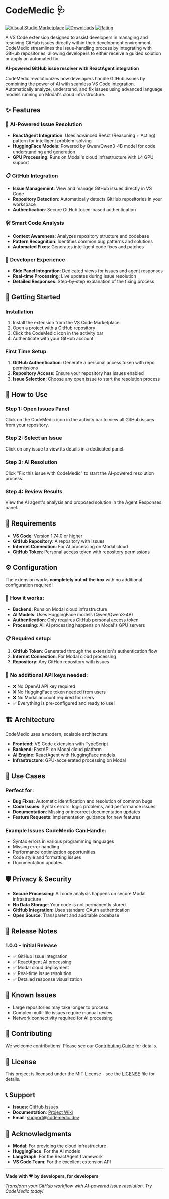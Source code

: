 # CodeMedic 🩺

[![Visual Studio Marketplace](https://img.shields.io/visual-studio-marketplace/v/gerardosanchezz.codemedic.svg)](https://marketplace.visualstudio.com/items?itemName=gerardosanchezz.codemedic)
[![Downloads](https://img.shields.io/visual-studio-marketplace/d/gerardosanchezz.codemedic.svg)](https://marketplace.visualstudio.com/items?itemName=gerardosanchezz.codemedic)
[![Rating](https://img.shields.io/visual-studio-marketplace/r/gerardosanchezz.codemedic.svg)](https://marketplace.visualstudio.com/items?itemName=gerardosanchezz.codemedic)

A VS Code extension designed to assist developers in managing and resolving GitHub issues directly within their development environment. CodeMedic streamlines the issue-handling process by integrating with GitHub repositories, allowing developers to either receive a guided solution or apply an automated fix.

**AI-powered GitHub issue resolver with ReactAgent integration**

CodeMedic revolutionizes how developers handle GitHub issues by combining the power of AI with seamless VS Code integration. Automatically analyze, understand, and fix issues using advanced language models running on Modal's cloud infrastructure.

## ✨ Features

### 🤖 **AI-Powered Issue Resolution**
- **ReactAgent Integration**: Uses advanced ReAct (Reasoning + Acting) pattern for intelligent problem-solving
- **HuggingFace Models**: Powered by Qwen/Qwen3-4B model for code understanding and generation
- **GPU Processing**: Runs on Modal's cloud infrastructure with L4 GPU support

### 📋 **GitHub Integration**
- **Issue Management**: View and manage GitHub issues directly in VS Code
- **Repository Detection**: Automatically detects GitHub repositories in your workspace
- **Authentication**: Secure GitHub token-based authentication

### 🛠️ **Smart Code Analysis**
- **Context Awareness**: Analyzes repository structure and codebase
- **Pattern Recognition**: Identifies common bug patterns and solutions
- **Automated Fixes**: Generates intelligent code fixes and patches

### 🎯 **Developer Experience**
- **Side Panel Integration**: Dedicated views for issues and agent responses
- **Real-time Processing**: Live updates during issue resolution
- **Detailed Responses**: Step-by-step explanation of the fixing process

## 🚀 Getting Started

### Installation
1. Install the extension from the VS Code Marketplace
2. Open a project with a GitHub repository
3. Click the CodeMedic icon in the activity bar
4. Authenticate with your GitHub account

### First Time Setup
1. **GitHub Authentication**: Generate a personal access token with repo permissions
2. **Repository Access**: Ensure your repository has issues enabled
3. **Issue Selection**: Choose any open issue to start the resolution process

## 📖 How to Use

### Step 1: Open Issues Panel
Click on the CodeMedic icon in the activity bar to view all GitHub issues from your repository.

### Step 2: Select an Issue
Click on any issue to view its details in a dedicated panel.

### Step 3: AI Resolution
Click "Fix this issue with CodeMedic" to start the AI-powered resolution process.

### Step 4: Review Results
View the AI agent's analysis and proposed solution in the Agent Responses panel.

## 🔧 Requirements

- **VS Code**: Version 1.74.0 or higher
- **GitHub Repository**: A repository with issues
- **Internet Connection**: For AI processing on Modal cloud
- **GitHub Token**: Personal access token with repository permissions

## ⚙️ Configuration

The extension works **completely out of the box** with no additional configuration required!

### 🔧 **How it works:**
- **Backend**: Runs on Modal cloud infrastructure
- **AI Models**: Uses HuggingFace models (Qwen/Qwen3-4B)
- **Authentication**: Only requires GitHub personal access token
- **Processing**: All AI processing happens on Modal's GPU servers

### 📋 **Required setup:**
1. **GitHub Token**: Generated through the extension's authentication flow
2. **Internet Connection**: For Modal cloud processing
3. **Repository**: Any GitHub repository with issues

### 🚫 **No additional API keys needed:**
- ❌ No OpenAI API key required
- ❌ No HuggingFace token needed from users
- ❌ No Modal account required for users
- ✅ Everything is pre-configured and ready to use!

## 🏗️ Architecture

CodeMedic uses a modern, scalable architecture:

- **Frontend**: VS Code extension with TypeScript
- **Backend**: FastAPI on Modal cloud platform
- **AI Engine**: ReactAgent with HuggingFace models
- **Infrastructure**: GPU-accelerated processing on Modal

## 🎯 Use Cases

### Perfect for:
- **Bug Fixes**: Automatic identification and resolution of common bugs
- **Code Issues**: Syntax errors, logic problems, and performance issues
- **Documentation**: Missing or incorrect documentation updates
- **Feature Requests**: Implementation guidance for new features

### Example Issues CodeMedic Can Handle:
- Syntax errors in various programming languages
- Missing error handling
- Performance optimization opportunities
- Code style and formatting issues
- Documentation updates

## 🛡️ Privacy & Security

- **Secure Processing**: All code analysis happens on secure Modal infrastructure
- **No Data Storage**: Your code is not permanently stored
- **GitHub Integration**: Uses standard OAuth authentication
- **Open Source**: Transparent and auditable codebase

## 🔄 Release Notes

### 1.0.0 - Initial Release
- ✅ GitHub issue integration
- ✅ ReactAgent AI processing
- ✅ Modal cloud deployment
- ✅ Real-time issue resolution
- ✅ Detailed response visualization

## 🐛 Known Issues

- Large repositories may take longer to process
- Complex multi-file issues require manual review
- Network connectivity required for AI processing

## 🤝 Contributing

We welcome contributions! Please see our [Contributing Guide](https://github.com/CarlosVP120/CodeMedic/blob/main/CONTRIBUTING.md) for details.

## 📄 License

This project is licensed under the MIT License - see the [LICENSE](LICENSE) file for details.

## 📞 Support

- **Issues**: [GitHub Issues](https://github.com/CarlosVP120/CodeMedic/issues)
- **Documentation**: [Project Wiki](https://github.com/CarlosVP120/CodeMedic/wiki)
- **Email**: support@codemedic.dev

## 🌟 Acknowledgments

- **Modal**: For providing the cloud infrastructure
- **HuggingFace**: For the AI models
- **LangGraph**: For the ReactAgent framework
- **VS Code Team**: For the excellent extension API

---

**Made with ❤️ by developers, for developers**

*Transform your GitHub workflow with AI-powered issue resolution. Try CodeMedic today!*
